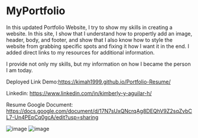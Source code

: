 # MyPortfolio
In this updated Portfolio Website, I try to show my skills in creating a website. In this site, I show that I understand how to propertly add an image, header, body, and footer, and show that I also know how to style the website from grabbing specific spots and fixing it how I want it in the end. I added direct links to my resources for additional information.

I provide not only my skills, but my information on how I became the person I am today. 

Deployed Link Demo:https://kimah1999.github.io/Portfolio-Resume/


Linkedin: https://www.linkedin.com/in/kimberly-y-aguilar-h/

Resume Google Document: https://docs.google.com/document/d/17N7sUxQNcrqAg8DEQhV9Z2sqZvbCL7-Un4PEpCq0gcA/edit?usp=sharing

![image](https://user-images.githubusercontent.com/87666809/152055379-f31cab6a-8f38-4d0c-bd99-4e7422e26b84.png)
![image](https://user-images.githubusercontent.com/87666809/154198338-90bd8dc1-7f88-4496-a57f-dd3640abe7a7.png)



